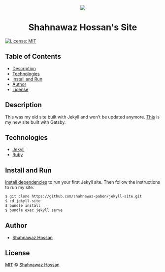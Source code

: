 <div align="center">
    <img src="https://img.icons8.com/flat_round/100/000000/edit-file.png">
    <h1>
      Shahnawaz Hossan's Site
    </h1>
</div>

[![License: MIT][license-badge]][license]

## Table of Contents

- [Description](#description)
- [Technologies](#technologies)
- [Install and Run](#install-and-run)
- [Author](#author)
- [License](#license)

## Description

This was my old site built with Jekyll and won't be updated anymore. [This][author] is my new site built with Gatsby.

## Technologies

- [Jekyll][jekyll]
- [Ruby][ruby]

## Install and Run

[Install dependencies][dependencies] to run your first Jekyll site. Then follow the instructions to run my site.

```bash
$ git clone https://github.com/shahnawaz-pabon/jekyll-site.git
$ cd jekyll-site
$ bundle install
$ bundle exec jekyll serve
```

## Author

- [Shahnawaz Hossan][author]

## License

[MIT][license] © [Shahnawaz Hossan][author]

<!-- Definitions -->

[dependencies]: https://jekyllrb.com/docs/installation/#requirements
[jekyll]: https://jekyllrb.com/
[ruby]: https://www.ruby-lang.org/en/
[author]: https://shahnawaz-pabon.github.io/
[license]: LICENSE
[license-badge]: https://img.shields.io/badge/License-MIT-green
[license-url]: https://opensource.org/licenses/MIT

